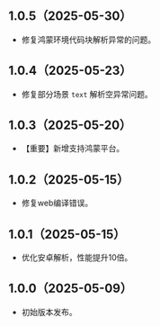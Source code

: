 ## 1.0.5（2025-05-30）
+ 修复鸿蒙环境代码块解析异常的问题。

## 1.0.4（2025-05-23）
+ 修复部分场景 `text` 解析空异常问题。

## 1.0.3（2025-05-20）
+ 【重要】新增支持鸿蒙平台。

## 1.0.2（2025-05-15）
+ 修复web编译错误。

## 1.0.1（2025-05-15）
+ 优化安卓解析，性能提升10倍。

## 1.0.0（2025-05-09）
+ 初始版本发布。
